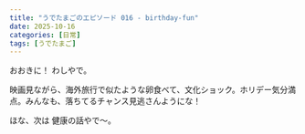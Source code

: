 ```yaml
---
title: "うでたまごのエピソード 016 - birthday-fun"
date: 2025-10-16
categories: [日常]
tags: [うでたまご]
---
```


おおきに！ わしやで。

映画見ながら、海外旅行で似たような卵食べて、文化ショック。ホリデー気分満点。みんなも、落ちてるチャンス見逃さんようにな！

ほな、次は 健康の話やで～。